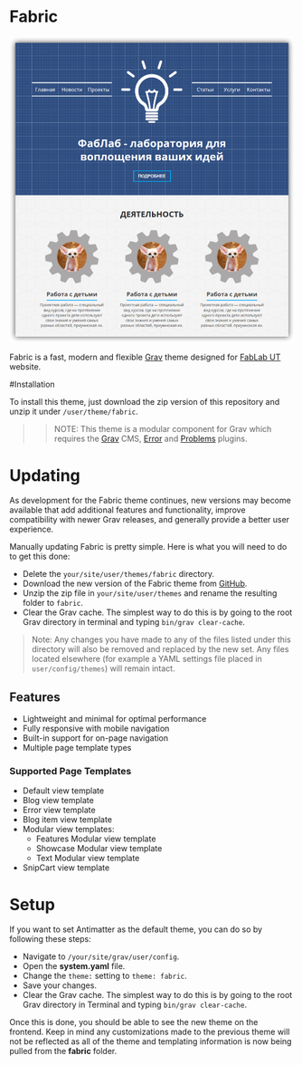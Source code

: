 # Fabric

![Fabric](assets/readme.png)

Fabric is a fast, modern and flexible [Grav](http://getgrav.org) theme designed for [FabLab UT](http://new.fablabut.ru) website.

#Installation

To install this theme, just download the zip version of this repository and unzip it under `/user/theme/fabric`.

>> NOTE: This theme is a modular component for Grav which requires the [Grav](http://getgrav.org) CMS, [Error](https://github.com/getgrav/grav-theme-error) and [Problems](https://github.com/getgrav/grav-plugin-problems) plugins.

# Updating

As development for the Fabric theme continues, new versions may become available that add additional features and functionality, improve compatibility with newer Grav releases, and generally provide a better user experience. 

Manually updating Fabric is pretty simple. Here is what you will need to do to get this done:

* Delete the `your/site/user/themes/fabric` directory.
* Download the new version of the Fabric theme from [GitHub](https://github.com/egormkn/grav-plugin-fabric).
* Unzip the zip file in `your/site/user/themes` and rename the resulting folder to `fabric`.
* Clear the Grav cache. The simplest way to do this is by going to the root Grav directory in terminal and typing `bin/grav clear-cache`.

> Note: Any changes you have made to any of the files listed under this directory will also be removed and replaced by the new set. Any files located elsewhere (for example a YAML settings file placed in `user/config/themes`) will remain intact.

## Features

* Lightweight and minimal for optimal performance
* Fully responsive with mobile navigation
* Built-in support for on-page navigation
* Multiple page template types

### Supported Page Templates

* Default view template
* Blog view template
* Error view template
* Blog item view template
* Modular view templates:
  * Features Modular view template
  * Showcase Modular view template
  * Text Modular view template
* SnipCart view template

# Setup

If you want to set Antimatter as the default theme, you can do so by following these steps:

* Navigate to `/your/site/grav/user/config`.
* Open the **system.yaml** file.
* Change the `theme:` setting to `theme: fabric`.
* Save your changes.
* Clear the Grav cache. The simplest way to do this is by going to the root Grav directory in Terminal and typing `bin/grav clear-cache`.

Once this is done, you should be able to see the new theme on the frontend. Keep in mind any customizations made to the previous theme will not be reflected as all of the theme and templating information is now being pulled from the **fabric** folder.
